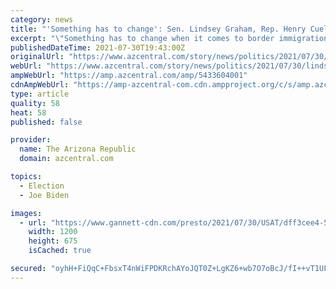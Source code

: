 ```yaml
---
category: news
title: "'Something has to change': Sen. Lindsey Graham, Rep. Henry Cuellar call on Biden to appoint 'border czar'"
excerpt: "\"Something has to change when it comes to border immigration issues,\" Rep. Henry Cuellar said at a press briefing Friday."
publishedDateTime: 2021-07-30T19:43:00Z
originalUrl: "https://www.azcentral.com/story/news/politics/2021/07/30/lindsey-graham-henry-cuellar-call-biden-appoint-border-czar/5433604001/"
webUrl: "https://www.azcentral.com/story/news/politics/2021/07/30/lindsey-graham-henry-cuellar-call-biden-appoint-border-czar/5433604001/"
ampWebUrl: "https://amp.azcentral.com/amp/5433604001"
cdnAmpWebUrl: "https://amp-azcentral-com.cdn.ampproject.org/c/s/amp.azcentral.com/amp/5433604001"
type: article
quality: 58
heat: 58
published: false

provider:
  name: The Arizona Republic
  domain: azcentral.com

topics:
  - Election
  - Joe Biden

images:
  - url: "https://www.gannett-cdn.com/presto/2021/07/30/USAT/dff3cee4-589d-415c-bbb9-72308ee769bc-GTY_1331494896.jpg?auto=webp&crop=5849,3291,x0,y331&format=pjpg&width=1200"
    width: 1200
    height: 675
    isCached: true

secured: "oyhH+FiQqC+FbsxT4nWiFPDKRchAYoJQT0Z+LgKZ6+wb7O7oBcJ/fI++vT1UFHYqLbhMcymkbDGbJqrDRbhNWjiSuWn6SfIBVX3J5ALxV+myoz3HSeIj41DNq9jyKGCEhd6bfgw2Q/yM+93zwPoKoA3kOhrZpsgN7lQOFmrKwp+AE2ByHu0ArPVl9buKT8xTXZfHnBWm36zGB1ddybDF7/1wxEeOI/p4j4+AsQy8Lgnh9NVVKXVgAeexu+sUUsRMuvsiZ2Aj9zb4fnVxXs8U2BQzHiJQsgcxVTxDCtKZw6jP+lbRyVMH/6ecEPcNau5Tgv9LN/oEFdjEIJRGw7b5hDeOLYpewOAWy0APc/6tz6o=;o8KTa+uZmeWUpJ0Ds8w4FQ=="
---
```


